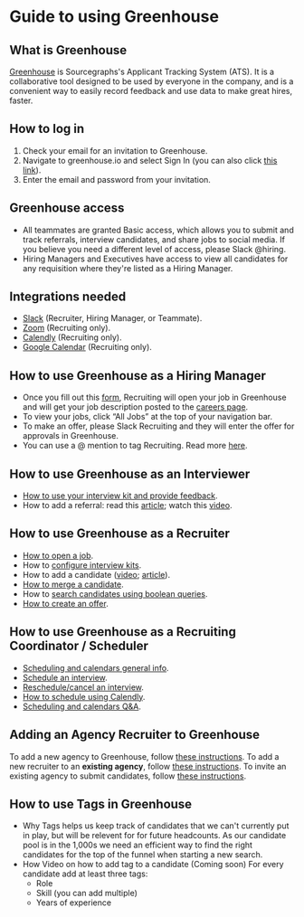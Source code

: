 # Guide to using Greenhouse

## What is Greenhouse

[Greenhouse](https://www.greenhouse.io/) is Sourcegraphs's Applicant Tracking System (ATS). It is a collaborative tool designed to be used by everyone in the company, and is a convenient way to easily record feedback and use data to make great hires, faster.

## How to log in

1. Check your email for an invitation to Greenhouse.
2. Navigate to greenhouse.io and select Sign In (you can also click [this link](https://app.greenhouse.io/users/sign_in)).
3. Enter the email and password from your invitation.

## Greenhouse access

- All teammates are granted Basic access, which allows you to submit and track referrals, interview candidates, and share jobs to social media. If you believe you need a different level of access, please Slack @hiring.
- Hiring Managers and Executives have access to view all candidates for any requisition where they're listed as a Hiring Manager.

## Integrations needed

- [Slack](https://support.greenhouse.io/hc/en-us/articles/207344866-Slack) (Recruiter, Hiring Manager, or Teammate).
- [Zoom](https://support.greenhouse.io/hc/en-us/articles/360042222612-Zoom) (Recruiting only).
- [Calendly](https://support.greenhouse.io/hc/en-us/articles/360029359472) (Recruiting only).
- [Google Calendar](https://support.greenhouse.io/hc/en-us/articles/360021799232-Enable-Google-Calendar) (Recruiting only).

## How to use Greenhouse as a Hiring Manager

- Once you fill out this [form](https://forms.gle/13EraprAhpYz29dTA), Recruiting will open your job in Greenhouse and will get your job description posted to the [careers page](https://boards.greenhouse.io/sourcegraph91).
- To view your jobs, click “All Jobs” at the top of your navigation bar.
- To make an offer, please Slack Recruiting and they will enter the offer for approvals in Greenhouse.
- You can use a @ mention to tag Recruiting. Read more [here](https://support.greenhouse.io/hc/en-us/articles/360013153651--mentions).

## How to use Greenhouse as an Interviewer

- [How to use your interview kit and provide feedback](https://support.greenhouse.io/hc/en-us/articles/115002226826-Interviewer-guide-Using-interview-kits).
- How to add a referral: read this [article](https://support.greenhouse.io/hc/en-us/articles/201982560-Submit-Referrals); watch this [video](https://vimeo.com/163888438).

## How to use Greenhouse as a Recruiter

- [How to open a job](https://support.greenhouse.io/hc/en-us/articles/200668380-Create-a-new-job).
- How to [configure interview kits](https://support.greenhouse.io/hc/en-us/articles/115002226746-Configure-interview-kits).
- How to add a candidate ([video](https://support.greenhouse.io/hc/en-us/articles/115002195063-Manually-add-candidates); [article](https://support.greenhouse.io/hc/en-us/articles/360036524551-Add-candidates-to-Greenhouse-via-LinkedIn-RSC-integration)).
- [How to merge a candidate](https://support.greenhouse.io/hc/en-us/articles/115004506466-Merge-candidate-profiles).
- How to [search candidates using boolean queries](https://support.greenhouse.io/hc/en-us/articles/202360199-Search-candidates-using-boolean-queries-).
- [How to create an offer](https://support.greenhouse.io/hc/en-us/articles/200721744-Create-Offer).

## How to use Greenhouse as a Recruiting Coordinator / Scheduler

- [Scheduling and calendars general info](https://support.greenhouse.io/hc/en-us/sections/360001178052).
- [Schedule an interview](https://support.greenhouse.io/hc/en-us/articles/360045420091-Schedule-an-interview).
- [Reschedule/cancel an interview](https://support.greenhouse.io/hc/en-us/articles/200241969-Reschedule-cancel-an-interview).
- [How to schedule using Calendly](https://support.greenhouse.io/hc/en-us/articles/360029686091).
- [Scheduling and calendars Q&A](https://support.greenhouse.io/hc/en-us/sections/360000692832).

## Adding an Agency Recruiter to Greenhouse

To add a new agency to Greenhouse, follow [these instructions](https://support.greenhouse.io/hc/en-us/articles/201078255-Add-a-New-Agency). To add a new recruiter to an **existing agency**, follow [these instructions](https://support.greenhouse.io/hc/en-us/articles/200666389). To invite an existing agency to submit candidates, follow [these instructions](https://support.greenhouse.io/hc/en-us/articles/200666389-Invite-an-agency-recruiter-to-submit-candidates).

## How to use Tags in Greenhouse

- Why
  Tags helps us keep track of candidates that we can't currently put in play, but will be relevent for for future headcounts. 
  As our candidate pool is in the 1,000s we need an efficient way to find the right candidates for the top of the funnel when starting a new search.
- How
  Video on how to add tag to a candidate (Coming soon)
  For every candidate add at least three tags:
    - Role
    - Skill (you can add multiple) 
    - Years of experience
